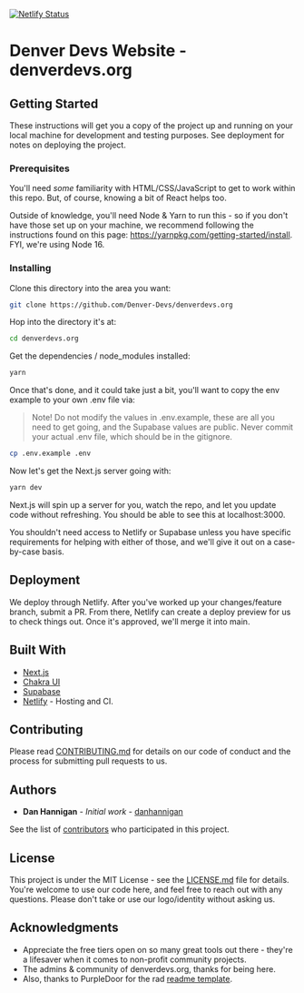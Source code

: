 [![Netlify Status](https://api.netlify.com/api/v1/badges/0bd79c4e-c5d1-42b4-a33e-2a5630389064/deploy-status)](https://app.netlify.com/sites/denver-devs/deploys)

# Denver Devs Website - denverdevs.org

## Getting Started

These instructions will get you a copy of the project up and running on your local machine for development and testing purposes. See deployment for notes on deploying the project.

### Prerequisites

You'll need _some_ familiarity with HTML/CSS/JavaScript to get to work within this repo. But, of course, knowing a bit of React helps too.

Outside of knowledge, you'll need Node & Yarn to run this - so if you don't have those set up on your machine, we recommend following the instructions found on this page: https://yarnpkg.com/getting-started/install. FYI, we're using Node 16.

### Installing

Clone this directory into the area you want:

```bash
git clone https://github.com/Denver-Devs/denverdevs.org
```

Hop into the directory it's at:

```bash
cd denverdevs.org
```

Get the dependencies / node_modules installed:

```bash
yarn
```

Once that's done, and it could take just a bit, you'll want to copy the env example to your own
.env file via:

> Note! Do not modify the values in .env.example, these are all you need to get going, and the Supabase values are public. Never commit your actual .env file, which should be in the gitignore.

```bash
cp .env.example .env
```

Now let's get the Next.js server going with:

```bash
yarn dev
```

Next.js will spin up a server for you, watch the repo, and let you update code without refreshing. You should be able to see this at localhost:3000.

You shouldn't need access to Netlify or Supabase unless you have specific requirements for helping with either of those, and we'll give it out on a case-by-case basis.

## Deployment

We deploy through Netlify. After you've worked up your changes/feature branch, submit a PR. From there, Netlify can create a deploy preview for us to check things out. Once it's approved, we'll merge it into main.

## Built With

- [Next.js](http://nextjs.org)
- [Chakra UI](https://chakra-ui.com)
- [Supabase](http://supabase.com)
- [Netlify](http://netlify.com) - Hosting and CI.

## Contributing

Please read [CONTRIBUTING.md](CONTRIBUTING.md) for details on our code of conduct and the process for submitting pull requests to us.

## Authors

- **Dan Hannigan** - _Initial work_ - [danhannigan](https://github.com/danhannigan)

See the list of [contributors](https://github.com/denver-devs/denverdevs.org/contributors) who participated in this project.

## License

This project is under the MIT License - see the [LICENSE.md](LICENSE.md) file for details. You're welcome to use our code here, and feel free to reach out with any questions. Please don't take or use our logo/identity without asking us.

## Acknowledgments

- Appreciate the free tiers open on so many great tools out there - they're a lifesaver when it comes to non-profit community projects.
- The admins & community of denverdevs.org, thanks for being here.
- Also, thanks to PurpleDoor for the rad [readme template](https://gist.github.com/PurpleBooth/109311bb0361f32d87a2).
